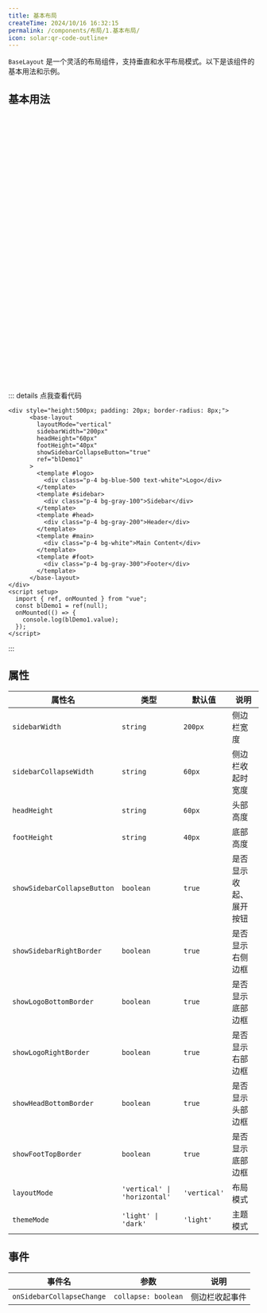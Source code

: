 ```yaml
---
title: 基本布局
createTime: 2024/10/16 16:32:15
permalink: /components/布局/1.基本布局/
icon: solar:qr-code-outline+
---
```



`BaseLayout` 是一个灵活的布局组件，支持垂直和水平布局模式。以下是该组件的基本用法和示例。


## 基本用法

<div style="height:500px; padding: 20px; border-radius: 8px;">
      <base-layout
        layoutMode="vertical"
        sidebarWidth="200px"
        headHeight="60px"
        footHeight="40px"
        showSidebarCollapseButton="true"
        ref="blDemo1"
      >
        <template #logo>
          <div class="p-4 bg-blue-500 text-white">Logo</div>
        </template>
        <template #sidebar>
          <div class="p-4 bg-gray-100">Sidebar</div>
        </template>
        <template #head>
          <div class="p-4 bg-gray-200">Header</div>
        </template>
        <template #main>
          <div class="p-4 bg-white">Main Content</div>
        </template>
        <template #foot>
          <div class="p-4 bg-gray-300">Footer</div>
        </template>
      </base-layout>
</div>

::: details 点我查看代码
```vue
<div style="height:500px; padding: 20px; border-radius: 8px;">
      <base-layout
        layoutMode="vertical"
        sidebarWidth="200px"
        headHeight="60px"
        footHeight="40px"
        showSidebarCollapseButton="true"
        ref="blDemo1"
      >
        <template #logo>
          <div class="p-4 bg-blue-500 text-white">Logo</div>
        </template>
        <template #sidebar>
          <div class="p-4 bg-gray-100">Sidebar</div>
        </template>
        <template #head>
          <div class="p-4 bg-gray-200">Header</div>
        </template>
        <template #main>
          <div class="p-4 bg-white">Main Content</div>
        </template>
        <template #foot>
          <div class="p-4 bg-gray-300">Footer</div>
        </template>
      </base-layout>
</div>
<script setup>
  import { ref, onMounted } from "vue";
  const blDemo1 = ref(null);
  onMounted(() => {
    console.log(blDemo1.value);
  });
</script>
```
:::


## 属性

| 属性名 | 类型 | 默认值 | 说明 |
| --- | --- | --- | --- |
| `sidebarWidth` | `string` | `200px` | 侧边栏宽度 |
| `sidebarCollapseWidth` | `string` | `60px` | 侧边栏收起时宽度 |
| `headHeight` | `string` | `60px` | 头部高度 |
| `footHeight` | `string` | `40px` | 底部高度 |
| `showSidebarCollapseButton` | `boolean` | `true` | 是否显示收起、展开按钮 |
| `showSidebarRightBorder` | `boolean` | `true` | 是否显示右侧边框 |
| `showLogoBottomBorder` | `boolean` | `true` | 是否显示底部边框 |
| `showLogoRightBorder` | `boolean` | `true` | 是否显示右部边框 |
| `showHeadBottomBorder` | `boolean` | `true` | 是否显示头部边框 |
| `showFootTopBorder` | `boolean` | `true` | 是否显示底部边框 |
| `layoutMode` | `'vertical' \| 'horizontal'` | `'vertical'` | 布局模式 |
| `themeMode` | `'light' \| 'dark'` | `'light'` | 主题模式 |

## 事件

| 事件名 | 参数 | 说明 |
| --- | --- | --- |
| `onSidebarCollapseChange` | `collapse: boolean` | 侧边栏收起事件 |

<script setup>
import { ref, onMounted } from "vue";
const blDemo1 = ref(null);
onMounted(() => {
  console.log(blDemo1.value);
});
</script>
